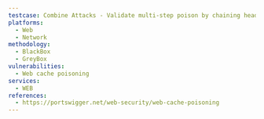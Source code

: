 ```yaml
---
testcase: Combine Attacks - Validate multi-step poison by chaining header-based and path-based flaws (e.g., Host + query cloaking) for deeper exploitation. Web (HTTP/HTTPS) service
platforms: 
  - Web
  - Network
methodology: 
  - BlackBox
  - GreyBox
vulnerabilities:
  - Web cache poisoning
services:
  - WEB
references:
  - https://portswigger.net/web-security/web-cache-poisoning
---
```

